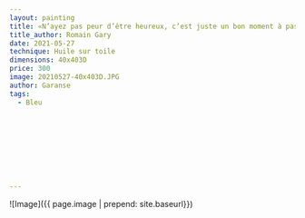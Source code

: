 ```yaml
---
layout: painting
title: «N’ayez pas peur d’être heureux, c’est juste un bon moment à passer.»                    
title_author: Romain Gary                                       
date: 2021-05-27
technique: Huile sur toile 
dimensions: 40x403D
price: 300
image: 20210527-40x403D.JPG
author: Garanse
tags:
  - Bleu
 
  
  
  
  
  
  
  
  
---
```

![Image]({{ page.image | prepend: site.baseurl}})

